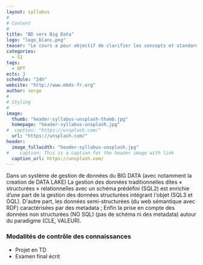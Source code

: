 ```yaml
---
layout: syllabus
#
# Content
#
title: "BD vers Big Data"
logo: "logo_blanc.png"
teaser: "Le cours a pour objectif de clarifier les concepts et standards qui sous-tendent les types de données (structurées, semi-structurées, non structurées) avec un approfondissement des standards SQL3 et OQL (autour du 3ième Manifeste de Chris DATA) avec des TD Pratiques autour d’Oracle."
categories:
  - S1
tags:
  - OPT
ects: 3
schedule: "24h"
website: "http://www.mbds-fr.org"
author: serge
#
# Styling
#
image:
  thumb: "header-syllabus-unsplash-thumb.jpg"
  homepage: "header-syllabus-unsplash.jpg"
#  caption: "https://unsplash.com/"
  url: "https://unsplash.com/"
header:
  image_fullwidth: "header-syllabus-unsplash.jpg"
#    caption: This is a caption for the header image with link
  caption_url: https://unsplash.com/  
---
```



Dans un système de gestion de données du BIG DATA (avec notamment la creation de DATA LAKE) La gestion des données traditionnelles dites « structurées » relationnelles avec un schéma prédéfini (SQL2) est enrichie d’une part de la gestion des données structurées intégrant l'objet (SQL3 et OQL).
D'autre part, les données semi-structurées (du web sémantique avec RDF) caractérisées par des metadata ; Enfin la prise en compte des données non structurées (NO SQL) (pas de schéma ni des metadata) autour du paradigme (CLE, VALEUR).


### Modalités de contrôle des connaissances ###

- Projet en TD 
- Examen final écrit 



